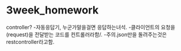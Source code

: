 # 3week_homework

controller?
 -자동응답기, 누군가말을걸면 응답하는녀석.
 -클라이언트의 요청을(request)을 전달받는 코드를 컨트롤러라함/.
 -주의.json만을 돌려주는것은 restcontroller라고함.

